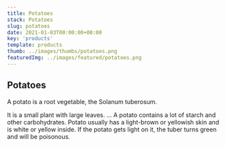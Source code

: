 ```yaml
---
title: Potatoes
stack: Potatoes
slug: potatoes
date: 2021-01-03T00:00:00+00:00
key: 'products'
template: products
thumb: ../images/thumbs/potatoes.png
featuredImg: ../images/featured/potatoes.png
---
```

## Potatoes

A potato is a root vegetable, the Solanum tuberosum.

It is a small plant with large leaves. ... A potato contains a lot of starch and other carbohydrates. Potato usually has a light-brown or yellowish skin and is white or yellow inside. If the potato gets light on it, the tuber turns green and will be poisonous.